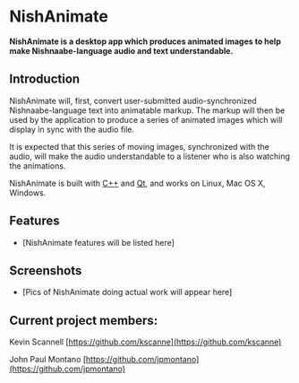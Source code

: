 # NishAnimate

**NishAnimate is a desktop app which produces animated images to help make Nishnaabe-language audio and text understandable.**

## Introduction

NishAnimate will, first, convert user-submitted audio-synchronized Nishnaabe-language text into animatable markup. The markup will then be used by the application to produce a series of animated images which will display in sync with the audio file.

It is expected that this series of moving images, synchronized with the audio, will make the audio understandable to a listener who is also watching the animations.

NishAnimate is built with [C++](https://en.wikipedia.org/wiki/C%2B%2B) and [Qt](https://en.wikipedia.org/wiki/Qt_(software)), and works on Linux, Mac OS X, Windows.


## Features
* [NishAnimate features will be listed here]


## Screenshots
* [Pics of NishAnimate doing actual work will appear here]


## Current project members:

Kevin Scannell
[https://github.com/kscanne](https://github.com/kscanne)

John Paul Montano
[https://github.com/jpmontano](https://github.com/jpmontano)
